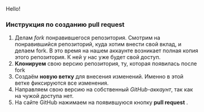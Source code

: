 Hello!
### Инструкция по созданию pull request
1. Делам *fork* понравившегося репозитория.
Смотрим на понравившийся репозиторий, куда хотим внести свой вклад, и делаем fork.
В это время на нашем аккаунте возникает полная копия этого репозитория. К ней у нас
уже будет свой доступ.
2. **Клонируем** свою версию репозитория, ту, которая появилась после fork
3. Создаём **новую ветку** для внесения изменений. Именно в этой ветке фиксируются все
изменения.
4. Направляем свою версию на собственный *GitHub-аккаунт*, так как на чужой доступа
нет.
5. На сайте GitHub нажимаем на появившуюся кнопку __pull request__ .